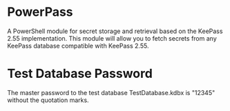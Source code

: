# PowerPass
A PowerShell module for secret storage and retrieval based on the KeePass 2.55 implementation. This module will allow you to fetch secrets from any KeePass database compatible with KeePass 2.55.
# Test Database Password
The master password to the test database TestDatabase.kdbx is "12345" without the quotation marks.